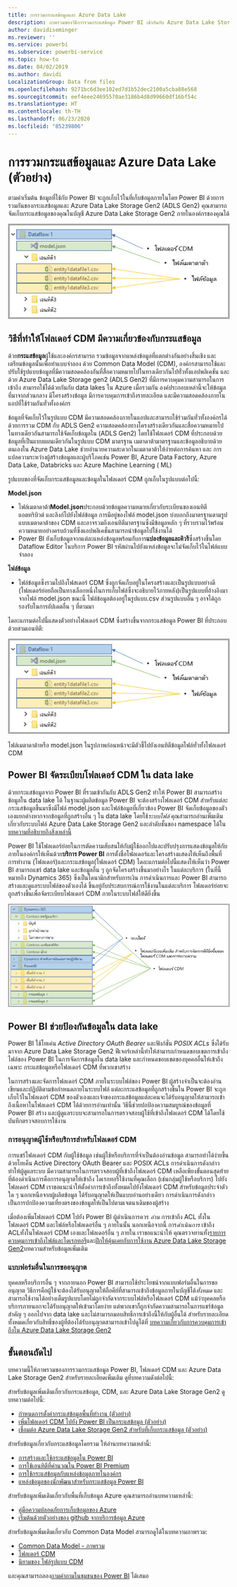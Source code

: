```yaml
---
title: การรวมกระแสข้อมูลและ Azure Data Lake
description: ภาพรวมของวิธีการรวมกระแสข้อมูล Power BI เข้ากันกับ Azure Data Lake Storage Gen2
author: davidiseminger
ms.reviewer: ''
ms.service: powerbi
ms.subservice: powerbi-service
ms.topic: how-to
ms.date: 04/02/2019
ms.author: davidi
LocalizationGroup: Data from files
ms.openlocfilehash: 9271bc6d3ee102ed7d1b52dec2100a5cba88e568
ms.sourcegitcommit: eef4eee24695570ae3186b4d8d99660df16bf54c
ms.translationtype: HT
ms.contentlocale: th-TH
ms.lasthandoff: 06/23/2020
ms.locfileid: "85239806"
---
```

# <a name="dataflows-and-azure-data-lake-integration-preview"></a>การรวมกระแสข้อมูลและ Azure Data Lake (ตัวอย่าง)

ตามค่าเริ่มต้น ข้อมูลที่ใช้กับ Power BI จะถูกเก็บไว้ในที่เก็บข้อมูลภายในโดย Power BI ด้วยการรวมกันของกระแสข้อมูลและ Azure Data Lake Storage Gen2 (ADLS Gen2) คุณสามารถจัดเก็บกระแสข้อมูลของคุณในบัญชี Azure Data Lake Storage Gen2 ภายในองค์กรของคุณได้ 

![กระแสข้อมูลในที่เก็บข้อมูล Azure](media/service-dataflows-azure-data-lake-integration/dataflows-azure-integration_01.jpg)

## <a name="how-cdm-folders-relate-to-dataflows"></a>วิธีที่ทำให้โฟลเดอร์ CDM มีความเกี่ยวข้องกับกระแสข้อมูล

ด้วย**กระแสข้อมูล**ผู้ใช้และองค์กรสามารถ รวมข้อมูลจากแหล่งข้อมูลที่แตกต่างกันอย่างสิ้นเชิง และเตรียมข้อมูลนั้นเพื่อทำแบบจำลอง ด้วย Common Data Model (CDM), องค์กรสามารถใช้และปรับใช้รูปแบบข้อมูลที่มีความสอดคล้องกันที่สื่อความหมายไปในทางเดียวกันไปทั่วทั้งแอปพลิเคชัน และด้วย Azure Data Lake Storage gen2 (ADLS Gen2) ที่มีการควบคุมความสามารถในการเข้าถึง สามารถใช้ได้ด้วยกันกับ data lakes ใน Azure เมื่อรวมกัน องค์ประกอบเหล่านี้จะให้ข้อมูลที่มาจากส่วนกลาง มีโครงสร้างข้อมูล มีการควบคุมการเข้าถึงรายละเอียด และมีความสอดคล้องภายในแอปที่ใช้ร่วมกันทั่วทั้งองค์กร

ข้อมูลที่จัดเก็บไว้ในรูปแบบ CDM มีความสอดคล้องภายในแอปและสามารถใช้ร่วมกันทั่วทั้งองค์กรได้ ด้วยการรวม CDM กับ ADLS Gen2 ความสอดคล้องทางโครงสร้างเดียวกันและสื่อความหมายไปในทางเดียวกันสามารถใช้จัดเก็บข้อมูลใน (ADLS Gen2) โดยใช้โฟลเดอร์ CDM ที่ประกอบด้วยข้อมูลที่เป็นแบบแผนเดียวกันในรูปแบบ CDM มาตรฐาน เมตาดาต้ามาตรฐานและข้อมูลอธิบายด้วยตนเองใน Azure Data Lake ช่วยอำนวยความสะดวกในเมตาดาต้าให้ง่ายต่อการค้นหา และ การแปลความระหว่างผู้สร้างข้อมูลและผู้บริโภคเช่น Power BI, Azure Data Factory, Azure Data Lake, Databricks และ Azure Machine Learning ( ML) 

รูปแบบของที่จัดเก็บกระแสข้อมูลและข้อมูลในโฟลเดอร์ CDM ถูกเก็บในรูปแบบต่อไปนี้:

**Model.json**
* ไฟล์เมตาดาต้า**Model.json**ประกอบด้วยข้อมูลความหมายเกี่ยวกับระเบียนของเอนทิตี แอตทริบิวต์ และลิงก์ไปยังไฟล์ข้อมูล การมีอยู่ของไฟล์ model.json บ่งบอกถึงมาตรฐานตามรูปแบบเมตาดาต้าของ CDM และอาจรวมถึงเอนทิตีมาตรฐานซึ่งมีข้อมูลหลัก ๆ ที่รวบรวมไว้พร้อมความหมายอย่างครบถ้วนที่ซึ่งแอปพลิเคชั่นสามารถนำข้อมูลไปใช้งานได้
* Power BI ยังเก็บข้อมูลจากแต่ละแหล่งข้อมูลพร้อมกับการ**แปลงข้อมูลและคิวรี**ซึ่งสร้างขึ้นโดย Dataflow Editor ในบริการ Power BI รหัสผ่านไปยังแหล่งข้อมูลจะไม่จัดเก็บไว้ในไฟล์แบบจำลอง

**ไฟล์ข้อมูล**
* ไฟล์ข้อมูลซึ่งรวมไปถึงโฟสเดอร์ CDM ซึ่งถูกจัดเก็บอยู่ในโครงสร้างและเป็นรูปแบบอย่างดี (โฟลเดอร์ย่อยถือเป็นทางเลือกหนึ่งในการเก็บไฟล์ซึ่งจะอธิบายไว้ภายหลัง)เป็นรูปแบบที่อ้างอิงมาจากไฟล์ model.json ขณะนี้ ไฟล์ข้อมูลต้องอยู่ในรูปแบบ.csv ส่วนรูปแบบอื่น ๆ อาจได้ถูกรองรับในการอัปเดตอื่น ๆ ที่ตามมา 

ไดอะแกรมต่อไปนี้แสดงตัวอย่างโฟลเดอร์ CDM ซึ่งสร้างขึ้นจากกระแสข้อมูล Power BI ที่ประกอบด้วยสามเอนทิตี:

![กระแสข้อมูลในที่เก็บข้อมูล Azure](media/service-dataflows-azure-data-lake-integration/dataflows-azure-integration_01.jpg)

ไฟล์เมตาดาต้าหรือ model.json ในรูปภาพก่อนหน้าจะมีตัวชี้ไปยังเอนทิตีข้อมูลไฟล์ทั่วทั้งโฟลเดอร์ CDM

## <a name="power-bi-organizes-cdm-folders-in-the-data-lake"></a>Power BI จัดระเบียบโฟลเดอร์ CDM ใน data lake

ด้วยกระแสข้อมูลจาก Power BI ที่รวมเข้ากันกับ ADLS Gen2 ทำให้ Power BI สามารถสร้างข้อมูลใน data lake ได้ ในฐานะผู้ผลิตข้อมูล Power BI จะต้องสร้างโฟลเดอร์ CDM สำหรับแต่ละ กระแสข้อมูลขึ้นมาซึ่งมีไฟล์ model.json และไฟล์ข้อมูลที่เกี่ยวข้อง Power BI จัดเก็บข้อมูลของตัวเองแยกต่างหากจากข้อมูลที่ถูกสร้างอื่น ๆ ใน data lake โดยใช้*ระบบไฟล์* คุณสามารถอ่านเพิ่มเติมเกี่ยวกับระบบไฟล์ Azure Data Lake Storage Gen2 และลำดับชั้นของ namespace ได้ใน[บทความที่อธิบายถึงสิ่งเหล่านี้](https://docs.microsoft.com/azure/storage/data-lake-storage/namespace)

Power BI ใช้โฟลเดอร์ย่อยในการตัดความสับสนให้กับผู้ใช้ออกไปและปรับปรุงการแสดงข้อมูลให้กับภายในองค์กรให้เห็นด้วย**บริการ Power BI** การตั้งชื่อโฟลเดอร์และโครงสร้างแสดงให้เห็นถึงพื้นที่การทำงาน (โฟลเดอร์)และกระแสข้อมูล(โฟลเดอร์ CDM) ไดอะแกรมต่อไปนี้แสดงให้เห็นว่า Power BI สามารถแชร์ data lake และข้อมูลอื่น ๆ ถูกจัดโครงสร้างขึ้นมาอย่างไร ในแต่ละบริการ (ในที่นี้หมายถึง Dynamics 365) ซึ่งเป็นไดนามิกสำหรับการเงิน การดำเนินการและ Power BI สามารถสร้างและดูแลระบบไฟล์ของตัวเองได้ ขึ้นอยู่กับประสบการณ์การใช้งานในแต่ละบริการ โฟลเดอร์ย่อยจะถูกสร้างขึ้นเพื่อจัดระเบียบโฟลเดอร์ CDM ภายในระบบไฟล์ให้ดียิ่งขึ้น 

![กระแสข้อมูลจากบริการต่าง ๆ ในที่เก็บข้อมูล Azure](media/service-dataflows-azure-data-lake-integration/dataflows-azure-integration_02.jpg)

## <a name="power-bi-protects-data-in-the-data-lake"></a>Power BI ช่วยป้องกันข้อมูลใน data lake

Power BI ใช้โทเค่น *Active Directory OAuth Bearer* และฟังก์ชั่น *POSIX ACLs* ซึ่งได้รับมาจาก Azure Data Lake Storage Gen2 ฟีเจอร์เหล่านี้ทำให้สามารถกำหนดขอบเขตการเข้าถึงไฟล์ของ Power BI ในการจัดการข้อมูลใน data lake และกำหนดขอบเขตของบุคคลอื่นให้เข้าถึงเฉพาะ กระแสข้อมูลหรือโฟลเดอร์ CDM ที่พวกเขาสร้าง 

ในการสร้างและจัดการโฟลเดอร์ CDM ภายในระบบไฟล์ของ Power BI ผู้สร้างจำเป็นจะต้องอ่าน เขียนและปฏิบัติตามข้อกำหนดภายในระบบไฟล์ แต่ละกระแสข้อมูลที่ถูกสร้างขึ้นใน Power BI จะถูกเก็บไว้ในโฟลเดอร์ CDM ของตัวเองและเจ้าของกระแสข้อมูลแต่ละคนจะได้รับอนุญาตให้สามารถเข้าถึงเนื้อหาในโฟลเดอร์ CDM ได้ด้วยการอ่านเท่านั้น วิธีนี้ช่วยปกป้องความสมบูรณ์ของข้อมูลที่ Power BI สร้าง และผู้ดูแลระบบจะสามารถในการตรวจสอบผู้ใช้ที่เข้าถึงโฟลเดอร์ CDM ได้โดยใช้บันทึกตรวจสอบการใช้งาน 

### <a name="authorizing-users-or-services-for-cdm-folders"></a>การอนุญาตผู้ใช้หรือบริการสำหรับโฟลเดอร์ CDM

การแชร์โฟลเดอร์ CDM กับผู้ใช้ข้อมูล เช่นผู้ใช้หรือบริการที่จำเป็นต้องอ่านข้อมูล สามารถทำได้ง่ายขึ้น ด้วยโทเค็น Active Directory OAuth Bearer และ POSIX ACLs การดำเนินการดังกล่าวทำให้ผู้ดูแลระบบ มีความสามารถในการตรวจสอบผู้ที่เข้าถึงโฟลเดอร์ CDM เหลือเพียงขั้นตอนสุดท้ายที่ต้องดำเนินการคือการอนุญาตให้เข้าถึง 	ไดเรกทอรีใช้งานที่คุณเลือก (เช่นกลุ่มผู้ใช้หรือบริการ) ไปยังโฟลเดอร์ CDM เราขอแนะนำให้ตั้งค่าการเข้าถึงทั้งหมดไปยังโฟลเดอร์ CDM สำหรับข้อมูลประจำตัวใด ๆ นอกเหนือจากผู้ผลิตข้อมูล ได้รับอนุญาตให้เป็นแบบอ่านอย่างเดียว การดำเนินการดังกล่าวเป็นการปกป้องความเที่ยงตรงของข้อมูลให้เป็นไปตามเจตนาเดิมของผู้สร้าง

เมื่อต้องเพิ่มโฟลเดอร์ CDM ไปยัง Power BI ผู้ดำเนินการควร *อ่าน* การเข้าถึง ACL ทั้งในโฟลเดอร์ CDM และไฟล์หรือโฟลเดอร์อื่น ๆ ภายในนั้น นอกเหนือจากนี้ การ*ดำเนินการ* เข้าถึง ACLทั้งในโฟลเดอร์ CDM เองและโฟลเดอร์อื่น ๆ ภายใน เราขอแนะนำให้ คุณตรวจทานทั้ง[รายการควบคุมการเข้าถึงไฟล์และไดเรกทอรี](https://docs.microsoft.com/azure/storage/blobs/data-lake-storage-access-control#access-control-lists-on-files-and-directories)และ[ฝึกให้คุ้นเคยกับการใช้งาน Azure Data Lake Storage Gen2](https://docs.microsoft.com/azure/storage/blobs/data-lake-storage-best-practices)บทความสำหรับข้อมูลเพิ่มเติม


### <a name="alternative-forms-of-authorization"></a>แบบฟอร์มอื่นในการขออนุญาต

บุคคลหรือบริการอื่น ๆ จากภายนอก Power BI สามารถใช้ประโยชน์จากแบบฟอร์มอื่นในการขออนุญาต วิธีการคือผู้ใช้จะต้องได้รับอนุญาตให้ถือคีย์ที่สามารถเข้าถึงข้อมูลภายในบัญชีได้*ทั้งหมด* และสามารถใช้งานได้อย่างเต็มรูปแบบโดยไม่ถูกจำกัดจากระบบไฟล์หรือโฟลเดอร์ CDM แม้ว่าบุคคลหรือบริการภายนอกจะได้รับอนุญาตให้เข้ามาโดยง่าย แต่พวกเขาก็ถูกจำกัดความสามารถในการแชร์ข้อมูลสำคัญ ๆ ออกไปจาก data lake และไม่สามารถมอบสิทธิ์การเข้าถึงนี้ให้กับผู้อื่นได้ สำหรับรายละเอียดทั้งหมดเกี่ยวกับสิทธิ์ของผู้ที่ต้องได้รับอนุญาตสามารถเข้าไปดูได้ที่ [บทความเกี่ยวกับการควบคุมการเข้าถึงใน Azure Data Lake Storage Gen2](https://docs.microsoft.com/azure/storage/blobs/data-lake-storage-access-control
)


## <a name="next-steps"></a>ขั้นตอนถัดไป

บทความนี้ให้ภาพรวมของการรวมกระแสข้อมูล Power BI, โฟลเดอร์ CDM และ Azure Data Lake Storage Gen2 สำหรับรายละเอียดเพิ่มเติม ดูที่บทความดังต่อไปนี้:

สำหรับข้อมูลเพิ่มเติมเกี่ยวกับกระแสข้อมูล, CDM, และ Azure Data Lake Storage Gen2 ดูบทความต่อไปนี้:

* [กำหนดการตั้งค่ากระแสข้อมูลพื้นที่ทำงาน (ตัวอย่าง)](service-dataflows-configure-workspace-storage-settings.md)
* [เพิ่มโฟลเดอร์ CDM ไปยัง Power BI เป็นกระแสข้อมูล (ตัวอย่าง)](service-dataflows-add-cdm-folder.md)
* [เชื่อมต่อ Azure Data Lake Storage Gen2 สำหรับที่เก็บกระแสข้อมูล (ตัวอย่าง)](service-dataflows-connect-azure-data-lake-storage-gen2.md)

สำหรับข้อมูลเกี่ยวกับกระแสข้อมูลโดยรวม ให้อ่านบทความเหล่านี้:

* [การสร้างและใช้กระแสข้อมูลใน Power BI](service-dataflows-create-use.md)
* [การใช้เอนทิตีที่คำนวณใน Power BI Premium](service-dataflows-computed-entities-premium.md)
* [การใช้กระแสข้อมูลกับแหล่งข้อมูลภายในองค์กร](service-dataflows-on-premises-gateways.md)
* [แหล่งข้อมูลของนักพัฒนาสำหรับกระแสข้อมูล Power BI](service-dataflows-developer-resources.md)

สำหรับข้อมูลเพิ่มเติมเกี่ยวกับพื้นที่เก็บข้อมูล Azure คุณสามารถอ่านบทความเหล่านี้:
* [คู่มือความปลอดภัยการเก็บข้อมูลของ Azure](https://docs.microsoft.com/azure/storage/common/storage-security-guide)
* [เริ่มต้นด้วยตัวอย่างของ github จากบริการข้อมูล Azure](https://aka.ms/cdmadstutorial)

สำหรับข้อมูลเพิ่มเติมเกี่ยวกับ Common Data Model สามารถดูได้ในบทความภาพรวม:
* [Common Data Model - ภาพรวม](https://docs.microsoft.com/powerapps/common-data-model/overview)
* [โฟลเดอร์ CDM ](https://go.microsoft.com/fwlink/?linkid=2045304)
* [นิยามของ ไฟล์รูปแบบ CDM](https://go.microsoft.com/fwlink/?linkid=2045521)

และคุณสามารถลอง[ถามคำถามในชุมชนของ Power BI](https://community.powerbi.com/) ได้เสมอ
